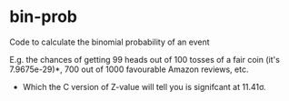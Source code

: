 # bin-prob
Code to calculate the binomial probability of an event

E.g. the chances of getting 99 heads out of 100 tosses of a fair coin (it's  7.9675e-29)*, 700 out of 1000 favourable Amazon reviews, etc.

* Which the C version of Z-value will tell you is signifcant at 11.41σ.
